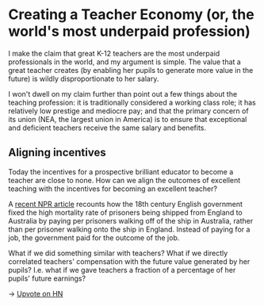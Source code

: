 Creating a Teacher Economy (or, the world's most underpaid profession)
======================================================================

I make the claim that great K-12 teachers are the most underpaid professionals
in the world, and my argument is simple. The value that a great teacher creates
(by enabling her pupils to generate more value in the future) is wildly
disproportionate to her salary.

I won't dwell on my claim further than point out a few things about the teaching
profession: it is traditionally considered a working class role; it has relatively
low prestige and mediocre pay; and that the primary concern of its union (NEA,
the largest union in America) is to ensure that exceptional and deficient teachers
receive the same salary and benefits.

Aligning incentives
-------------------

Today the incentives for a prospective brilliant educator to become a teacher are
close to none. How can we align the outcomes of excellent teaching with the
incentives for becoming an excellent teacher?

A [recent NPR article] recounts how the 18th century English government fixed the
high mortality rate of prisoners being shipped from England to Australia by
paying per prisoners walking off of the ship in Australia, rather than per
prisoner walking onto the ship in England. Instead of paying for a job, the
government paid for the outcome of the job.

What if we did something similar with teachers? What if we directly correlated
teachers' compensation with the future value generated by her pupils? I.e. what
if we gave teachers a fraction of a percentage of her pupils' future earnings?

 -> [Upvote on HN]

[recent NPR article]:http://www.npr.org/blogs/money/2010/09/09/129757852/pop-quiz-how-do-you-stop-sea-captains-from-killing-their-passengers

[Upvote on HN]:http://news.ycombinator.com/item?id=1852302
